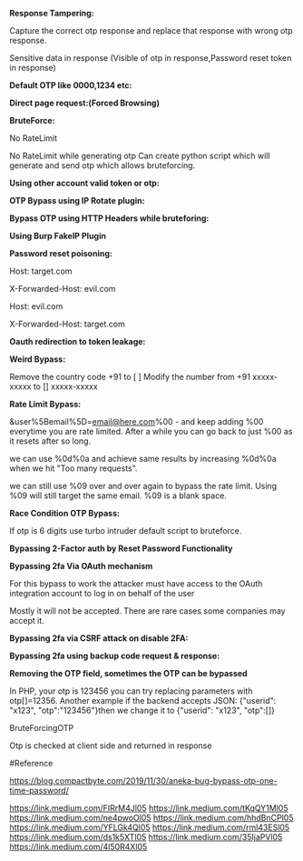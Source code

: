 **Response Tampering:**

Capture the correct otp response and replace that response with wrong otp response.

Sensitive data in response (Visible of otp in response,Password reset token in response)


**Default OTP like 0000,1234 etc:**

**Direct page request:(Forced Browsing)**


**BruteForce:**

No RateLimit

No RateLimit while generating otp Can create python script which will generate and send otp which allows bruteforcing. 


**Using other account valid token or otp:**


**OTP Bypass using IP Rotate plugin:**


**Bypass OTP using HTTP Headers while bruteforing:**


**Using Burp FakeIP Plugin**


**Password reset poisoning:**

Host: target.com

X-Forwarded-Host: evil.com


Host: evil.com

X-Forwarded-Host: target.com


**Oauth redirection to token leakage:**


**Weird Bypass:**

Remove the country code +91 to [ ] Modify the number from +91 xxxxx-xxxxx to [] xxxxx-xxxxx


**Rate Limit Bypass:**

&user%5Bemail%5D=email@here.com%00 - and keep adding %00 everytime you are rate limited. After a while you can go back to just %00 as it resets after so long.

we can use %0d%0a and achieve same results by increasing %0d%0a when we hit "Too many requests".

we can still use %09 over and over again to bypass the rate limit. Using %09 will still target the same email. %09 is a blank space.


**Race Condition OTP Bypass:**

If otp is 6 digits use turbo intruder default script to bruteforce.


**Bypassing 2-Factor auth by Reset Password Functionality**


**Bypassing 2fa Via OAuth mechanism**


For this bypass to work the attacker must have access to the OAuth integration account to log in on behalf of the user

Mostly it will not be accepted. There are rare cases some companies may accept it.


**Bypassing 2fa via CSRF attack on disable 2FA:**


**Bypassing 2fa using backup code request & response:**


**Removing the OTP field, sometimes the OTP can be bypassed**

In PHP, your otp is 123456 you can try replacing parameters with otp[]=12356. Another example if the backend accepts JSON: {"userid": "x123", "otp":"123456"}then we change it to {"userid": "x123", "otp":[]}

BruteForcingOTP

Otp is checked at client side and returned in response

#Reference

https://blog.compactbyte.com/2019/11/30/aneka-bug-bypass-otp-one-time-password/

https://link.medium.com/FIRrM4Jl05 https://link.medium.com/tKqQY1Ml05 https://link.medium.com/ne4pwoOl05 https://link.medium.com/hhdBnCPl05 https://link.medium.com/YFLGk4Ql05 https://link.medium.com/rml43ESl05 https://link.medium.com/ds1k5XTl05 https://link.medium.com/35IjaPVl05 https://link.medium.com/4l50R4Xl05
